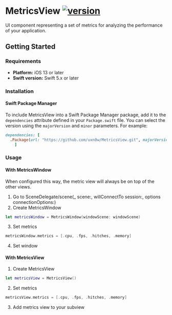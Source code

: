 # MetricsView [![version](https://img.shields.io/badge/version-1.0.0-white.svg)](https://semver.org)
UI component representing a set of metrics for analyzing the performance of your application.

## Getting Started

### Requirements
- **Platform:** iOS 13 or later
- **Swift version:** Swift 5.x or later

### Installation

#### Swift Package Manager
To include MetricsView into a Swift Package Manager package, add it to the `dependencies` attribute defined in your `Package.swift` file. You can select the version using the `majorVersion` and `minor` parameters. For example:
```ruby
dependencies: [
  .Package(url: "https://github.com/uxn0w/MetricsView.git", majorVersion: <majorVersion>, minor: <minor>)
    ]
```

### Usage

#### With MetricsWindow
When configured this way, the metric view will always be on top of the other views.
1. Go to SceneDelegate/scene(_ scene:, willConnectTo session:, options connectionOptions:)
2. Create MetricsWindow 
```swift 
let metricsWindow = MetricsWindow(windowScene: windowScene)
```
3. Set metrics
```swift
metricsWindow.metrics = [.cpu, .fps, .hitches, .memory]
```
4. Set window

#### With MetricsView

1. Create MetricsView
```swift 
let metricsView = MetricsView()
```
2. Set metrics
```swift
metricsView.metrics = [.cpu, .fps, .hitches, .memory]
```
3. Add metrics view to your subview
